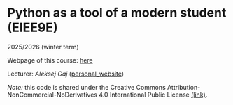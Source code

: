 # Python as a tool of a modern student (EIEE9E)
2025/2026 (winter term)

Webpage of this course: [here](https://aleksejgaj.cz/pef_python)

Lecturer: *Aleksej Gaj* ([personal_website](https://aleksejgaj.cz/))

*Note:* this code is shared under the Creative Commons Attribution-NonCommercial-NoDerivatives 4.0 International Public License [(link)](https://creativecommons.org/licenses/by-nc-nd/4.0/).
